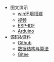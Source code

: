 * 图文演示
  * [win环境搭建](https://blog.csdn.net/Mark_md/article/details/120132945?spm=1001.2014.3001.5501)
  * [视频]()
  * [ESP-IDF](https://blog.csdn.net/mark_md/category_10794878.html)
  * [Arduino](https://blog.csdn.net/mark_md/category_11477137.html)
* 源码&资料
  * [Github](https://github.com/liqinliq/chali )
  * [数据结构与算法]([【尚硅谷】数据结构与算法（Java数据结构与算法）_哔哩哔哩_bilibili](https://www.bilibili.com/video/BV1E4411H73v?p=17&spm_id_from=pageDriver&vd_source=1314c00c0397764ab0569ed1fa75dd03) )
  * [Gitee](https://gitee.com/chali-com/task/tree/master/test/src/main/java) 

